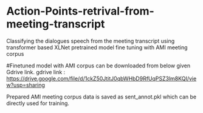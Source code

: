 # Action-Points-retrival-from-meeting-transcript
Classifying the dialogues speech from the meeting transcript using transformer based XLNet pretrained model fine tuning with AMI meeting corpus

#Finetuned model with AMI corpus can be downloaded from below given Gdrive link.
gdrive link : https://drive.google.com/file/d/1ckZ50JtitJ0qbWHbD9RfUqPSZ3lm8KQI/view?usp=sharing

Prepared AMI meeting corpus data is saved as sent_annot.pkl which can be directly used for training.
